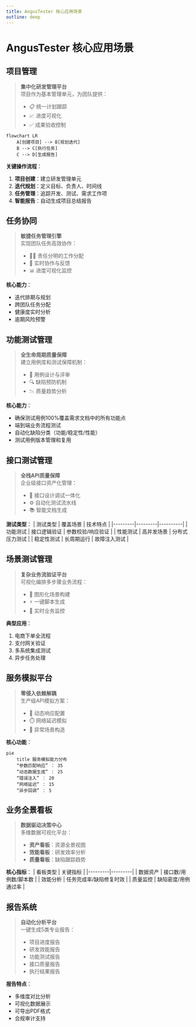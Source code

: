 ```yaml
---
title: AngusTester 核心应用场景
outline: deep
---
```


# AngusTester 核心应用场景

## 项目管理

> **集中化研发管理平台**  
> 项目作为基本管理单元，为团队提供：
> - 📋 统一计划跟踪
> - 📈 进度可视化
> - ✅ 成果验收控制

```mermaid
flowchart LR
    A[创建项目] --> B[规划迭代]
    B --> C[执行任务]
    C --> D[生成报告]
```

**关键操作流程**：
1. **项目创建**：建立研发管理单元
2. **迭代规划**：定义目标、负责人、时间线
3. **任务管理**：追踪开发、测试、需求工作项
4. **智能报告**：自动生成项目总结报告

<Vid src="/video/tester/introduction/project.mp4" />

## 任务协同

> **敏捷任务管理引擎**  
> 实现团队任务高效协作：
> - 👨‍💼 责任分明的工作分配
> - 🔄 实时协作与反馈
> - 📊 进度可视化监控

**核心能力**：
- 迭代排期与规划
- 跨团队任务分配
- 健康度实时分析
- 逾期风险预警

<Vid src="/video/tester/introduction/task.mp4" />

## 功能测试管理

> **全生命周期质量保障**  
> 建立用例库和测试保障机制：
> - 📝 用例设计与评审
> - 🔍 缺陷预防机制
> - 📉 质量趋势分析

**核心能力**：
- 确保测试用例100%覆盖需求文档中的所有功能点
- 端到端业务流程测试
- 自动化缺陷分类（功能/稳定性/性能）
- 测试用例版本管理和复用

<Vid src="/video/tester/introduction/case.mp4" />

## 接口测试管理

> **全栈API质量保障**  
> 企业级接口资产化管理：
> - 🧩 接口设计调试一体化
> - ⚙️ 自动化测试流水线
> - 📚 智能文档生成

**测试类型**：
| 测试类型 | 覆盖场景 | 技术特点 |
|---------|---------|----------|
| 功能测试 | 接口逻辑验证 | 参数校验/响应验证 |
| 性能测试 | 高并发场景 | 分布式压力测试 |
| 稳定性测试 | 长周期运行 | 故障注入测试 |

<Vid src="/video/tester/introduction/test.mp4" />

## 场景测试管理

> **复杂业务流验证平台**  
> 可视化编排多步骤业务流程：
> - 🧩 图形化场景构建
> - ⚡️ 一键脚本生成
> - 🚨 实时业务监控

**典型应用**：
1. 电商下单全流程
2. 支付网关验证
3. 多系统集成测试
4. 异步任务处理

<Vid src="/video/tester/introduction/scenarios.mp4" />

## 服务模拟平台

> **零侵入依赖解耦**  
> 生产级API模拟方案：
> - 🔧 动态响应配置
> - ⏱️ 网络延迟模拟
> - 🧪 异常场景构造

**核心功能**：
```mermaid
pie
    title 服务模拟能力分布
    “参数匹配响应” ： 35
    “动态数据生成” ： 25
    “错误注入” ： 20
    “网络延迟” ： 15
    “异步回调” ： 5
```

<Vid src="/video/tester/introduction/mock.mp4" />

## 业务全景看板

> **数据驱动决策中心**  
> 多维数据可视化平台：
> - **资产看板**：资源全景视图
> - **效能看板**：研发效率分析
> - **质量看板**：缺陷跟踪趋势

**核心指标**：
| 看板类型 | 关键指标 |
|---------|---------|
| 数据资产 | 接口数/用例数/脚本数 |
| 效能分析 | 任务完成率/缺陷修复时效 |
| 质量监控 | 缺陷密度/用例通过率 |

<Vid src="/video/tester/introduction/kanban.mp4" />

## 报告系统

> **自动化分析平台**  
> 一键生成5类专业报告：
> - 项目进度报告
> - 研发效能报告
> - 功能测试报告
> - 接口质量报告
> - 执行结果报告

**报告特点**：
- 多维度对比分析
- 可视化数据展示
- 可导出PDF格式
- 合规审计支持

<Vid src="/video/tester/introduction/report.mp4" />
